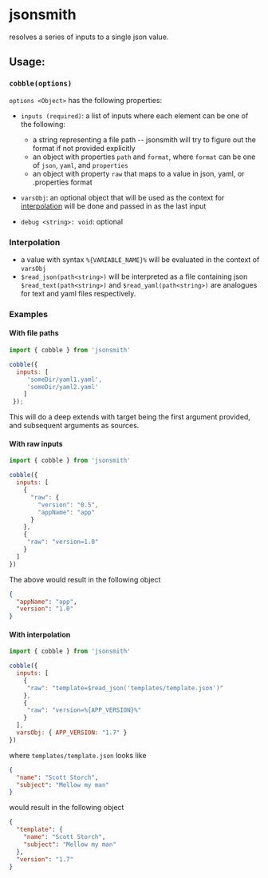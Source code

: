 # jsonsmith

resolves a series of inputs to a single json value.

## Usage:

### `cobble(options)`
`options <Object>` has the following properties:
  
- `inputs (required)`: a list of inputs where each element can be one of the following:
  - a string representing a file path -- jsonsmith will try to figure out the format if not provided explicitly
  - an object with properties `path` and `format`, where `format` can be one of `json`, `yaml`, and `properties`
  - an object with property `raw` that maps to a value in json, yaml, or .properties format

- `varsObj`: an optional object that will be used as the context for [interpolation](#interpolation) will be done and passed in as the last input

- `debug <string>: void`: optional

### Interpolation
  - a value with syntax `%{VARIABLE_NAME}%` will be evaluated in the context of `varsObj`
  - `$read_json(path<string>)` will be interpreted as a file containing json
  `$read_text(path<string>)` and `$read_yaml(path<string>)` are analogues for text and yaml files respectively.

### Examples

#### With file paths
```javascript
import { cobble } from 'jsonsmith'

cobble({
  inputs: [
     'someDir/yaml1.yaml',
     'someDir/yaml2.yaml'
    ]
 });
```
This will do a deep extends with target being the first argument provided, and subsequent arguments as sources.

#### With raw inputs
```javascript
import { cobble } from 'jsonsmith'

cobble({
  inputs: [
    {
      "raw": {
        "version": "0.5",
        "appName": "app"
      }
    },
    {
     "raw": "version=1.0"
    }
  ]
})
```
The above would result in the following object
```json
{
  "appName": "app",
  "version": "1.0"
}
```

#### With interpolation

```javascript
import { cobble } from 'jsonsmith'

cobble({
  inputs: [
    {
     "raw": "template=$read_json('templates/template.json')"
    },
    {
     "raw": "version=%{APP_VERSION}%"
    }
  ],
  varsObj: { APP_VERSION: "1.7" }
})
```

where `templates/template.json` looks like
```json
{
  "name": "Scott Storch",
  "subject": "Mellow my man"
}
```

would result in the following object

```json
{
  "template": {
    "name": "Scott Storch",
    "subject": "Mellow my man"
  },
  "version": "1.7"
}
```
